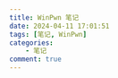 ```yaml
---
title: WinPwn 笔记
date: 2024-04-11 17:01:51
tags: [笔记, WinPwn]
categories: 
    - 笔记
comment: true
---
```



